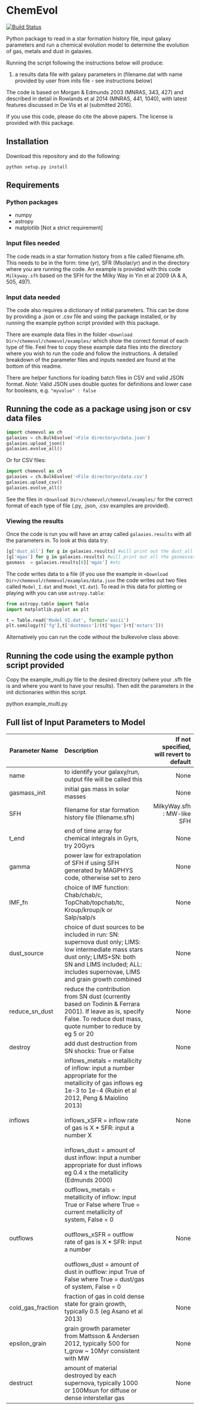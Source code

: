 # ChemEvol
[![Build Status](https://travis-ci.org/zemogle/chemevol.svg?branch=master)](https://travis-ci.org/zemogle/chemevol)

Python package to read in a star formation history file, input galaxy parameters and run a chemical evolution model to determine the evolution of gas, metals and dust in galaxies.

Running the script following the instructions below will produce:

1. a results data file with galaxy parameters in (filename.dat with name provided
  by user from inits file - see instructions below)

The code is based on Morgan & Edmunds 2003 (MNRAS, 343, 427)
and described in detail in Rowlands et al 2014 (MNRAS, 441, 1040), with latest features discussed in De Vis et al (submitted 2016).

If you use this code, please do cite the above papers.  The license is provided with this package.

## Installation

Download this repository and do the following:
```
python setup.py install
```

## Requirements

### Python packages
- numpy
- astropy
- matplotlib [Not a strict requirement]

### Input files needed
The code reads in a star formation history from a file called filename.sfh.  This needs to be in the form: time (yr), SFR (Msolar/yr) and in the directory where you are running the code.   An example is provided with this code `Milkyway.sfh` based on the SFH for the Milky Way in Yin et al 2009 (A & A, 505, 497).

### Input data needed
The code also requires a dictionary of initial parameters. This can be done by providing a .json or .csv file and using the package installed, or by running the example python script provided with this package.

There are example data files in the folder `<Download Dir>/chemevol/chemevol/examples/` which show the correct format of each type of file.  Feel free to copy these example data files into the directory where you wish to run the code and follow the instructions.  A detailed breakdown of the parameter files and inputs needed are found at the bottom of this readme.

There are helper functions for loading batch files in CSV and valid JSON format.
*Note*: Valid JSON uses double quotes for definitions and lower case for booleans, e.g. `"myvalue" : false`

## Running the code as a package using json or csv data files

```python
import chemevol as ch
galaxies = ch.BulkEvolve('<File directory>/data.json')
galaxies.upload_json()
galaxies.evolve_all()
```
Or for CSV files:
```python
import chemevol as ch
galaxies = ch.BulkEvolve('<File directory>/data.csv')
galaxies.upload_csv()
galaxies.evolve_all()
```
See the files in `<Download Dir>/chemevol/chemevol/examples/` for the correct format of each type of file (.py, .json, .csv examples are provided).

### Viewing the results
Once the code is run you will have an array called `galaxies.results` with all the parameters in.  To look at this data try:
```python
[g['dust_all'] for g in galaxies.results] #will print out the dust_all
[g['mgas'] for g in galaxies.results] #will print out all the gasmasses
gasmass  = galaxies.results[0]['mgas'] #etc
```

The code writes data to a file (if you use the example in `<Download Dir>/chemevol/chemevol/examples/data.json` the code writes out two files called `Model_I.dat` and `Model_VI.dat`).  To read in this data for plotting or playing with you can use `astropy.table`:
```python
from astropy.table import Table
import matplotlib.pyplot as plt

t = Table.read('Model_VI.dat', format='ascii')
plt.semilogy(t['fg'],t['dustmass']/(t['mgas']+t['mstars']))
```

Alternatively you can run the code without the bulkevolve class above:

## Running the code using the example python script provided
Copy the example_multi.py file to the desired directory (where your .sfh file is and where you want to have your results). Then edit the parameters in the init dictionaries within this script.

 python example_multi.py

## Full list of Input Parameters to Model

|   Parameter Name   |   Description   |   If not specified, will revert to default   |
|   --------------   |   :-----------  |   -------:  |
|   name             |   to identify your galaxy/run, output file will be called this   |   None   |
|   gasmass_init     |   initial gas mass in solar masses  |    None    |
|   SFH       			 |	 filename for star formation history file (filename.sfh)   |   MilkyWay.sfh : MW-like SFH    |
|   t_end       	   |	 end of time array for chemical integrals in Gyrs, try 20Gyrs   |   None    |
|   gamma            | 	 power law for extrapolation of SFH if using SFH generated by MAGPHYS code, otherwise set to zero |    None   |
|   IMF_fn         	 |	 choice of IMF function: Chab/chab/c, TopChab/topchab/tc, 	Kroup/kroup/k or Salp/salp/s   |   None    |
|   dust_source 		 |	 choice of dust sources to be included in run:	SN: supernova dust only; LIMS: low intermediate mass stars dust only; LIMS+SN: both SN and LIMS included; ALL: includes supernovae, LIMS and grain growth combined    |   None   |
|   reduce_sn_dust   |	 reduce the contribution from SN dust (currently based on Todinin & Ferrara 2001).  If leave as is, specify False. To reduce dust mass, quote number to reduce by eg 5 or 20  |    None    |
|   destroy 	       |	 add dust destruction from SN shocks: True or False   |   None   |
|   inflows 		     |	 inflows_metals = metallicity of inflow: input a number appropriate for the metallicity of gas inflows eg 1e-3 to 1e-4 (Rubin et al 2012, Peng & Maiolino 2013) <br><br> inflows_xSFR = inflow rate of gas is X * SFR: input a number X <br> <br> inflows_dust = amount of dust inflow: input a number appropriate for dust inflows eg 0.4 x the metallicity (Edmunds 2000)  |   None   |
|   outflows         | 	 outflows_metals = metallicity of inflow: input True or False where True = current metallicity of system, False = 0 <br><br>  outflows_xSFR = outflow rate of gas is X * SFR: input a number <br><br> outflows_dust = amount of dust in outflow: input True of False where	True = dust/gas of system, False = 0   |   None    |
|   cold_gas_fraction    |	fraction of gas in cold dense state for grain growth, typically 0.5 (eg Asano et al 2013)  |    None    |
|   epsilon_grain   |		grain growth parameter from Mattsson & Andersen 2012, typically 500 for t_grow ~ 10Myr  consistent with MW |    None    |
|   destruct        | 			amount of material destroyed by each supernova, typically 1000 or 100Msun for diffuse or dense interstellar gas   |   None   |
